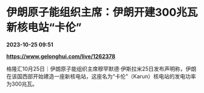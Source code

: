 # 伊朗原子能组织主席：伊朗开建300兆瓦新核电站“卡伦”

**2023-10-25 09:51**

**https://www.gelonghui.com/live/1262378**

格隆汇10月25日｜伊朗原子能组织主席穆罕默德·伊斯拉米25日发布声明称，伊朗在该国西部开始建造一座新核电站，这座名为“卡伦”（Karun）核电站的发电功率为300兆瓦。